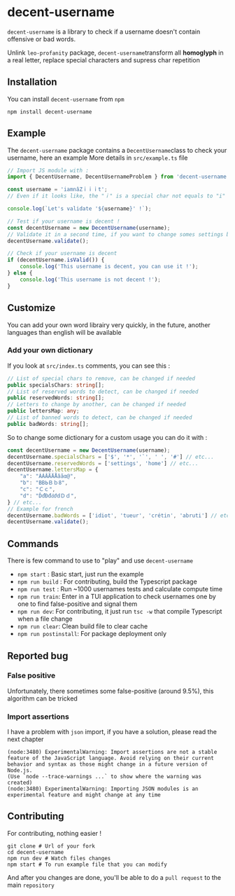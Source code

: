 # decent-username

`decent-username` is a library to check if a username doesn't contain offensive or bad words.

Unlink `leo-profanity` package, `decent-username`transform all **homoglyph** in a real letter, replace special characters and supress char repetition

## Installation

You can install `decent-username` from `npm`

```shell
npm install decent-username
```

## Example

The `decent-username` package contains a `DecentUsername`class to check your username, here an example
More details in `src/example.ts` file

```  typescript
// Import JS module with :
import { DecentUsername, DecentUsernameProblem } from 'decent-username';

const username = 'iamnâZｉｉｉt';
// Even if it looks like, the "ｉ" is a special char not equals to "i"

console.log(`Let's validate '${username}' !`);

// Test if your username is decent !
const decentUsername = new DecentUsername(username);
// Validate it in a second time, if you want to change somes settings before validation
decentUsername.validate();

// Check if your username is decent
if (decentUsername.isValid()) {
    console.log('This username is decent, you can use it !');
} else {
    console.log('This username is not decent !');
}

```

## Customize

You can add your own word librairy very quickly, in the future, another languages than english will be available

### Add your own dictionary 

If you look at `src/index.ts` comments, you can see this :

```typescript
// List of special chars to remove, can be changed if needed
public specialsChars: string[];
// List of reserved words to detect, can be changed if needed
public reservedWords: string[];
// Letters to change by another, can be changed if needed
public lettersMap: any;
// List of banned words to detect, can be changed if needed
public badWords: string[];
```

So to change some dictionary for a custom usage you can do it with :

```typescript
const decentUsername = new DecentUsername(username);
decentUsername.specialsChars = ['$', '*', '`', ' ', '#'] // etc...
decentUsername.reservedWords = ['settings', 'home'] // etc...
decentUsername.lettersMap = {
    "a": "ÀÁÂÃÄÅâãα@",
    "b": "ΒВЬＢｂ8",
    "c": "Ｃｃ",
    "d": "ĎďĐđԁժⅾＤｄ",
} // etc...
// Example for french
decentUsername.badWords = ['idiot', 'tueur', 'crétin', 'abruti'] // etc...
decentUsername.validate();
```

## Commands

There is few command to use to "play" and use `decent-username`

- `npm start` : Basic start, just run the example
- `npm run build` : For contributing, build the Typescript package
- `npm run test` : Run  ~1000 usernames tests and calculate compute time
- `npm run train`: Enter in a TUI application to check usernames one by one to find false-positive and signal them
- `npm run dev`: For contributing, it just run `tsc -w` that compile Typescript when a file change
- `npm run clear`: Clean build file to clear cache
- `npm run postinstall`: For package deployment only

## Reported bug

### False positive

Unfortunately, there sometimes some false-positive (around 9.5%), this algorithm can be tricked

### Import assertions

I have a problem with `json` import, if you have a solution, please read the next chapter

```shell
(node:3480) ExperimentalWarning: Import assertions are not a stable feature of the JavaScript language. Avoid relying on their current behavior and syntax as those might change in a future version of Node.js.
(Use `node --trace-warnings ...` to show where the warning was created)
(node:3480) ExperimentalWarning: Importing JSON modules is an experimental feature and might change at any time
```

## Contributing

For contributing, nothing easier !

```shell
git clone # Url of your fork
cd decent-username
npm run dev # Watch files changes
npm start # To run example file that you can modify
```

And after you changes are done, you'll be able to do a `pull request` to the main `repository`
